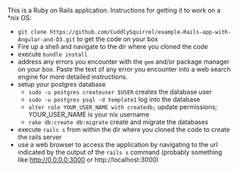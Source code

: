 This is a Ruby on Rails application. 
Instructions for getting it to work on a *nix OS:
* ```git clone https://github.com/CuddlySquirrel/example-Rails-app-with-Angular-and-D3.git``` to get the code on your box
* Fire up a shell and navigate to the dir where you cloned the code
* execute ```bundle install```
* address any errors you encounter with the ```gem``` and/or package manager on your box.  Paste the text of any error you encounter into a web search engine for more detailed instructions. 
* setup your postgres database 
  * ```sudo -u postgres createuser $USER``` creates the database user
  * ```sudo -u postgres psql -d template1``` log into the database
  * ```alter role YOUR_USER_NAME with createdb;``` update permissions; YOUR_USER_NAME is your nix username
  * ```rake db:create db:migrate``` create and migrate the databases
* execute ```rails s``` from within the dir where you cloned the code to create the rails server
* use a web browser to access the application by navigating to the url indicated by the output of the ```rails s``` command (probably something like http://0.0.0.0:3000 or http://localhost:3000)


